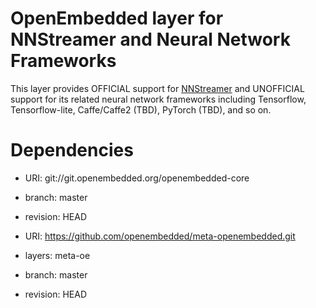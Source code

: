 # OpenEmbedded layer for NNStreamer and Neural Network Frameworks

This layer provides OFFICIAL support for [NNStreamer](https://github.com/nnsuite/nnstreamer) and UNOFFICIAL support for its related neural network frameworks including Tensorflow, Tensorflow-lite, Caffe/Caffe2 (TBD), PyTorch (TBD), and so on.


# Dependencies

- URI: git://git.openembedded.org/openembedded-core
- branch: master
- revision: HEAD

- URI: https://github.com/openembedded/meta-openembedded.git
- layers: meta-oe
- branch: master
- revision: HEAD
